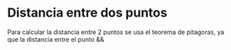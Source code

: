 # Distancia entre dos puntos

Para calcular la distancia entre 2 puntos se usa el teorema de pitagoras, ya que la distancia entre el punto &&

